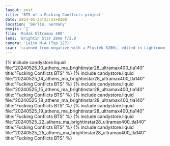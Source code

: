 ```yaml
---
layout: post
title: 'BTS of a Fucking Conflicts project'
date: 2024-05-25T23:53+0100
location: 'Berlin, Germany'
emojis: '🔞'
film: 'Kodak Ultramax 400'
lens: 'Brightin Star 28mm f/2.8'
camera: 'Leica M-A (Typ 127)'
scan: 'scanned from negative with a Plustek 8200i, edited in Lightroom'
---
```


{% include candystore.liquid file:"20240525_10_athens_ma_brightinstar28_ultramax400_tla140" title:"Fucking Conflicts BTS" %}
{% include candystore.liquid file:"20240525_14_athens_ma_brightinstar28_ultramax400_tla140" title:"Fucking Conflicts BTS" %}
{% include candystore.liquid file:"20240525_15_athens_ma_brightinstar28_ultramax400_tla140" title:"Fucking Conflicts BTS" %}
{% include candystore.liquid file:"20240525_18_athens_ma_brightinstar28_ultramax400_tla140" title:"Fucking Conflicts BTS" %}
{% include candystore.liquid file:"20240525_19_athens_ma_brightinstar28_ultramax400_tla140" title:"Fucking Conflicts BTS" %}
{% include candystore.liquid file:"20240525_22_athens_ma_brightinstar28_ultramax400_tla140" title:"Fucking Conflicts BTS" %}
{% include candystore.liquid file:"20240525_25_athens_ma_brightinstar28_ultramax400_tla140" title:"Fucking Conflicts BTS" %}